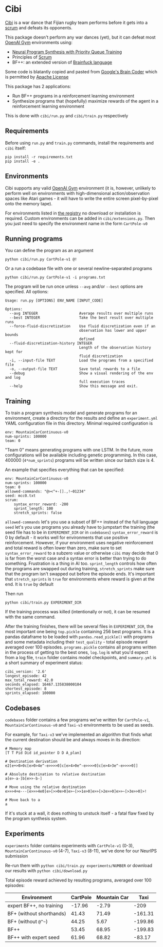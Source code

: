 # Cibi

[Cibi](https://en.wikipedia.org/wiki/Cibi) is a war dance that Fijian rugby team performs before it gets into a [scrum](https://en.wikipedia.org/wiki/Scrum_(rugby)) and defeats its opponents.

This package doesn't perform any war dances (yet), but it can defeat most [OpenAI Gym](https://gym.openai.com/) environments using:

- [Neural Program Synthesis with Priority Queue Training](https://arxiv.org/abs/1801.03526)
- Principles of [Scrum](https://www.scrum.org/resources/scrum-framework-poster)
- BF++: an extended version of [Brainfuck language](https://en.wikipedia.org/wiki/Brainfuck)

Some code is blatantly copied and pasted from [Google's Brain Coder](https://github.com/tensorflow/models/tree/master/research/brain_coder) which is permitted by [Apache License](LICENSE)

This package has 2 applications:
- Run BF++ programs in a reinforcement learning environment
- Synthesize programs that (hopefully) maximize rewards of the agent in a reinforcement learning environment

This is done with `cibi/run.py` and `cibi/train.py` respectively

## Requirements

Before using `run.py` and `train.py` commands, install the requirements and `cibi` itself:

```
pip install -r requirements.txt
pip install -e .
```

## Environments

Cibi supports any valid [OpenAI Gym](https://gym.openai.com) environment (it is, however, unlikely to perform well on environments with high-dimensional action/observation spaces like Atari games - it will have to write the entire screen pixel-by-pixel onto the memory tape).

For environments listed in [the registry](https://github.com/openai/gym/wiki/Table-of-environments) no download or installation is required. Custom environments can be added in `cibi/extensions.py`. Then you just need to specify the environment name in the form `CartPole-v0`

## Running programs

You can define the program as an argument

`python cibi/run.py CartPole-v1 @!`

Or a run a codebase file with one or several newline-separated programs

`python cibi/run.py CartPole-v1 -i programs.txt`

The program will be run once unless `--avg` and/or `--best` options are specified. All options:

```
Usage: run.py [OPTIONS] ENV_NAME [INPUT_CODE]

Options:
  --avg INTEGER                   Average results over multiple runs
  --best INTEGER                  Take the best result over multiple runs
  --force-fluid-discretization    Use fluid discretization even if an
                                  observation has lower and upper bounds
                                  defined
  --fluid-discretization-history INTEGER
                                  Length of the observation history kept for
                                  fluid discretization
  -i, --input-file TEXT           Load the programs from a specified file
  -o, --output-file TEXT          Save total rewards to a file
  --debug                         Show a visual rendering of the env and log
                                  full execution traces
  --help                          Show this message and exit.
```

## Training

To train a program synthesis model and generate programs for an environment, create a directory for the results and define an `experiment.yml` YAML configuration file in this directory. Minimal required configuration is

```
env: MountainCarContinuous-v0
num-sprints: 100000
team: 0
```

"Team 0" means generating programs with one LSTM. In the future, more configurations will be available including genetic programming. In this case, 400000 (`4*num_sprints`) programs will be written since our batch size is 4.

An example that specifies everything that can be specified: 

```
env: MountainCarContinuous-v0
num-sprints: 100000
team: 0
allowed-commands: "@><^+-[].,!~01234"
seed: mcc0.txt
scrum:
    syntax_error_reward: -200
    sprint_length: 100
    stretch_sprints: false
```

`allowed-commands` let's you use a subset of BF++ instead of the full language
`seed` let's you use programs you already have to jumpstart the training (the seed file has to be in `EXPERIMENT_DIR` or in `codebases`)
`syntax_error_reward` is 0 by default - it works well for environments that use positive reinforcement. However, if your environment uses negative reinforcement and total reward is often lower than zero, make sure to set `syntax_error_reward` to a subzero value or otherwise `cibi` may decide that 0 is far from the worst case and a syntax error is better than trying to do something. Frustration is a thing in AI too.
`sprint_length` controls how often the programs are swapped out during training, `stretch_sprints` make sure that the program isn't swapped out before the episode ends. It's important that `stretch_sprints` is `true` for environments where reward is given at the end. It is `true` by default

Then run

```
python cibi/train.py EXPERIMENT_DIR
```

If the training process was killed (intentionally or not), it can be resumed with the same command.

After the training finishes, there will be several files in `EXPERIMENT_DIR`, the most important one being `top.pickle` containing 256 best programs. It is a pandas dataframe to be loaded with `pandas.read_pickle()` with programs and some metadata including their `test_quality` - total episode reward averaged over 100 episodes. `programs.pickle` contains all programs written in the process of getting to the best ones, `log.log` is what you'd expect from a log file, `train` folder contains model checkpoints, and `summary.yml` is a short summary of experiment status:

```
cibi_version: '2.6'
longest_episode: 42
max_total_reward: 42.0
seconds_elapsed: 16467.135838000104
shortest_episode: 8
sprints_elapsed: 100000
```

## Codebases

`codebases` folder contains a few programs we've written for `CartPole-v1`, `MountainCarContinuous-v0` and `Taxi-v3` environments to be used as seeds.

For example, for `Taxi-v3` we've implemented an algorithm that finds what the current destination should be and always moves in its direction:

```
# Memory map
[T T Pid Did id_pointer D D A_plan]

# Destination derivation
e2[e+>0>0c[e>0>4e^-e>>>>0]c[e>4>0e^-e>>>>0]c[e>4>3e^-e>>>>0]]

# Absolute destination to relative destination
a[e>-a-]b[e>>-b-]

# Move using the relative destination
e>>>4+e---[e>>>4e0]e>[>>0e>0]e>~[>>1e>0]e>>[>2e>>0]e>>~[>3e>>0]>!

# Move back to a
a
```

If it's stuck at a wall, it does nothing to unstuck itself - a fatal flaw fixed by the program synthesis system.

## Experiments

`experiments` folder contains experiments with `CartPole-v1` (0-3), `MountainCarContinuous-v0` (4-7), `Taxi-v3` (8-11), we've done for our NeurIPS submission

Re-run them with `python cibi/train.py experiments/NUMBER` or download our results with `python cibi/download.py`

Total episode reward achieved by resulting programs, averaged over 100 episodes:

| Environment     | CartPole     | Mountain Car | Taxi |
| ------ | ------ | ------- | ------ |
| expert BF++, no training | -17.96 | -2.79 | -209 |
| BF+ (without shorthands) | 41.43 | 71.49 | -161.31 |
| BF+ (without `@^~`)     | 44.25 | 5.67 | -199.86 |
| BF++     | 53.45       | 68.95 | -199.83 |
| BF++ with expert seed  | 61.96 | 68.82 | -83.17 |